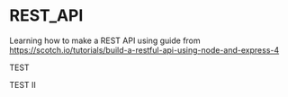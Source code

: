 # REST_API
Learning how to make a REST API using guide from https://scotch.io/tutorials/build-a-restful-api-using-node-and-express-4

TEST

TEST II
